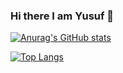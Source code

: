 ### Hi there I am Yusuf 👋


[![Anurag's GitHub stats](https://github-readme-stats.vercel.app/api?username=yusufyildiz41)](https://github.com/anuraghazra/github-readme-stats)

[![Top Langs](https://github-readme-stats.vercel.app/api/top-langs/?username=yusufyildiz41&hide=javascript,html)](https://github.com/anuraghazra/github-readme-stats)
